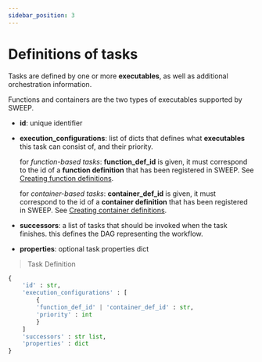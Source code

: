 ```yaml
---
sidebar_position: 3
---
```


# Definitions of tasks

Tasks are defined by one or more **executables**, as well as additional orchestration information.

Functions and containers are the two types of executables supported by SWEEP.

* **id**: unique identifier

* **execution_configurations**: list of dicts that defines what **executables** this task can consist of, and their priority.

    for *function-based tasks*: **function_def_id** is given, it must correspond to the id of a **function definition** that has been registered in SWEEP. See [Creating function definitions](../The%20Workflow%20Concept/creating-function-definitions.md).

    for *container-based tasks*: **container_def_id** is given, it must correspond to the id of a **container definition** that has been registered in SWEEP. See [Creating container definitions](../The%20Workflow%20Concept/creating-container-definitions.md).

* **successors**: a list of tasks that should be invoked when the task finishes. this defines the DAG representing the workflow.

* **properties**: optional task properties dict

> Task Definition
```python
{
    'id' : str,
    'execution_configurations' : [
        {
        'function_def_id' | 'container_def_id' : str,
        'priority' : int
        }
    ]
    'successors' : str list,
    'properties' : dict
}
```